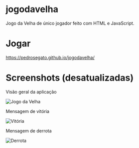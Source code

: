 # jogodavelha
Jogo da Velha de único jogador feito com HTML e JavaScript.

# Jogar
https://pedrosegato.github.io/jogodavelha/

# Screenshots (desatualizadas)
Visão geral da aplicação

![Jogo da Velha](https://imgur.com/6CRn1EI.png)

Mensagem de vitória

![Vitória](https://imgur.com/gQfDRS5.png)

Mensagem de derrota

![Derrota](https://imgur.com/NfqHSEE.png)

